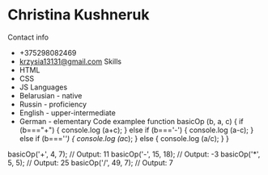Christina Kushneruk
======
Contact info
- +375298082469
- krzysia13131@gmail.com
Skills
- HTML
- CSS
- JS
Languages
- Belarusian - native
- Russin - proficiency
- English - upper-intermediate
- German - elementary
Code examplee
function basicOp (b, a, c) {
    if (b==="+") {
        console.log (a+c);
    } else if (b==='-') {
          console.log (a-c);
      } else if (b==='*') {
            console.log (a*c);
        } else {
             console.log (a/c);
          } 
    }


basicOp('+', 4, 7);         // Output: 11
basicOp('-', 15, 18);       // Output: -3
basicOp('*', 5, 5);         // Output: 25
basicOp('/', 49, 7);        // Output: 7